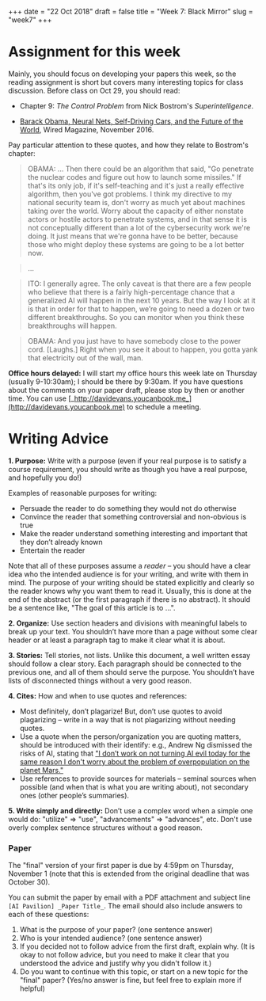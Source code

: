 +++
date = "22 Oct 2018"
draft = false
title = "Week 7: Black Mirror"
slug = "week7"
+++

# Assignment for this week

Mainly, you should focus on developing your papers this week, so the
reading assignment is short but covers many interesting topics for
class discussion.  Before class on Oct 29, you should read:

- Chapter 9: _The Control Problem_ from Nick Bostrom's _Superintelligence_.

- [Barack Obama, Neural Nets, Self-Driving Cars, and the Future of the World](https://www.wired.com/2016/10/president-obama-mit-joi-ito-interview/), Wired Magazine, November 2016.

Pay particular attention to these quotes, and how they relate to Bostrom's chapter:

> OBAMA: ... Then there could be an algorithm that said, "Go penetrate the nuclear codes and figure out how to launch some missiles." If that's its only job, if it's self-teaching and it's just a really effective algorithm, then you've got problems. I think my directive to my national security team is, don't worry as much yet about machines taking over the world. Worry about the capacity of either nonstate actors or hostile actors to penetrate systems, and in that sense it is not conceptually different than a lot of the cybersecurity work we're doing. It just means that we're gonna have to be better, because those who might deploy these systems are going to be a lot better now.

> ... 

> ITO: I generally agree. The only caveat is that there are a few people who believe that there is a fairly high-percentage chance that a generalized AI will happen in the next 10 years. But the way I look at it is that in order for that to happen, we’re going to need a dozen or two different breakthroughs. So you can monitor when you think these breakthroughs will happen.

> OBAMA: And you just have to have somebody close to the power cord. [Laughs.] Right when you see it about to happen, you gotta yank that electricity out of the wall, man.


**Office hours delayed:** I will start my office hours this week late on Thursday (usually 9-10:30am); I should be there by 9:30am. If you have questions about the comments on your paper draft, please stop by then or another time. You can use [_http://davidevans.youcanbook.me_](http://davidevans.youcanbook.me) to schedule a meeting.

# Writing Advice

**1. Purpose:** Write with a purpose (even if your real purpose is to satisfy a course requirement, you should write as though you have a real purpose, and hopefully you do!)

  Examples of reasonable purposes for writing:

  - Persuade the reader to do something they would not do otherwise
  - Convince the reader that something controversial and non-obvious is true
  - Make the reader understand something interesting and important that they don’t already known
  - Entertain the reader

  Note that all of these purposes assume a _reader_ – you should have a clear idea who the intended audience is for your writing, and write with them in mind. The purpose of your writing should be stated explicitly and clearly so the reader knows why you want them to read it. Usually, this is done at the end of the abstract (or the first paragraph if there is no abstract). It should be a sentence like, "The goal of this article is to ...".

**2. Organize:** Use section headers and divisions with meaningful labels to break up your text. You shouldn’t have more than a page without some clear header or at least a paragraph tag to make it clear what it is about.

**3. Stories:** Tell stories, not lists. Unlike this document, a well written essay should follow a clear story. Each paragraph should be connected to the previous one, and all of them should serve the purpose. You shouldn’t have lists of disconnected things without a very good reason.

**4. Cites:** How and when to use quotes and references: 
   -  Most definitely, don’t plagarize! But, don’t use quotes to avoid plagarizing – write in a way that is not plagarizing without needing quotes.
   -  Use a quote when the person/organization you are quoting matters, should be introduced with their identify: e.g., Andrew Ng dismissed the risks of AI, stating that ["I don’t work on not turning AI evil today for the same reason I don't worry about the problem of overpopulation on the planet Mars."](https://www.theregister.co.uk/2015/03/19/andrew_ng_baidu_ai/)
   -  Use references to provide sources for materials – seminal sources when possible (and when that is what you are writing about), not secondary ones (other people’s summaries).

**5. Write simply and directly:** Don’t use a complex word when a simple one would do: "utilize" => "use", "advancements" => "advances", etc. Don't use overly complex sentence structures without a good reason.

### Paper 

The "final" version of your first paper is due by 4:59pm on Thursday,
November 1 (note that this is extended from the original deadline that
was October 30). 

You can submit the paper by email with a PDF attachment and subject line `[AI Pavilion] _Paper Title_`. The email should also include answers to each of these questions:

1. What is the purpose of your paper? (one sentence answer)
2. Who is your intended audience? (one sentence answer)
3. If you decided not to follow advice from the first draft, explain why. (It is okay to not follow advice, but you need to make it clear that you understood the advice and justify why you didn't follow it.)
4. Do you want to continue with this topic, or start on a new topic for the "final" paper? (Yes/no answer is fine, but feel free to explain more if helpful)


 

